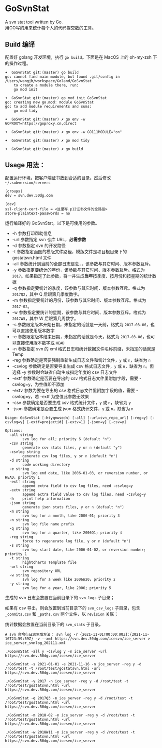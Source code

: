# GoSvnStat

A svn stat tool written by Go.  
用GO写的用来统计每个人的代码提交数的工具。


## Build 编译

配置好 golang 开发环境，执行 `go build`。下面是在 MacOS 上的 oh-my-zsh 下的操作过程。

```
➜  GoSvnStat git:(master) go build
go: cannot find main module, but found .git/config in /Users/wangjh/workspace/Goland/GoSvnStat
	to create a module there, run:
	go mod init

➜  GoSvnStat git:(master) go mod init GoSvnStat
go: creating new go.mod: module GoSvnStat
go: to add module requirements and sums:
	go mod tidy

➜  GoSvnStat git:(master) ✗ go env -w GOPROXY=https://goproxy.cn,direct

➜  GoSvnStat git:(master) ✗ go env -w GO111MODULE="on"

➜  GoSvnStat git:(master) ✗ go mod tidy

➜  GoSvnStat git:(master) ✗ go build
```


## Usage 用法：

配置运行环境，把客户端证书放到合适的目录，然后修改 `~/.subversion/servers`

```
[groups]
dev = svn.dev.50dg.com

[dev]
ssl-client-cert-file = <这里写.p12证书文件的全路径>
store-plaintext-passwords = no

```

运行编译好的 GoSvnStat，以下是可使用的参数。

* -h 参数打印帮助信息
* -url 参数指定 svn 仓库 URL，**必需参数**
* -d 参数指定 svn 的开发路径
* -t 参数指定画图的模版文件路径，模版文件是项目根目录下的 gostatsvn.html 文件
* -all 参数统计到当前的全部日志信息，，该参数与其它时间、版本参数互斥。
* -y 参数指定要统计的年份，该参数与其它时间、版本参数互斥。格式为 `2017`。如果指定了此参数，将一并生成**当年**按季度、按月份和按星期的统计数据
* -q 参数指定要统计的季度，该参数与其它时间、版本参数互斥。格式为 `2017Q2`，其中 Q 后跟第几季度数字。
* -m 参数指定要统计的月份，该参数与其它时间、版本参数互斥。格式为 `2017-02`。
* -w 参数指定要统计的星期，该参数与其它时间、版本参数互斥。格式为 `2017W5`，其中 W 后跟第几周数字。
* -s 参数限定版本开始日期，未指定的话就是一天前，格式为 `2017-03-06`，也可以直接使用版本数字
* -e 参数限定版本结束日期，未指定的话就是今天，格式为 `2017-03-06`，也可以直接使用版本数字或 `HEAD`
* -n 参数指定 svn 的 xml 格式日志和统计数据文件名称前缀，未指定的话就是 Temp
* -reg 参数确定是否要强制重新生成日志文件和统计文件，`y` 或 `n`，缺省为 `n`
* -csvlog 参数确定是否要导出生成 csv 格式日志文件，`y` 或 `n`，缺省为 `n`。但选择 -y 参数时会缺省自动生成指定年度的 csv 日志文件
* -extf 参数确定是否要在导出的 csv 格式日志文件里附加字段，需要 -csvlog=y，为空值即不添加
* -extv 参数为要在导出的 csv 格式日志文件里附加字段的值，需要 -csvlog=y，若 -extf 为空值此参数无效果
* -csv 参数确定是否要生成 csv 格式统计文件，`y` 或 `n`，缺省为 `y`
* -json 参数确定是否要生成 json 格式统计文件，`y` 或 `n`，缺省为 `n`
```
Usage: GoSvnStat [-htyqmwsedn] [-all] [-url=svn_repo_url] [-reg=y] [-csvlog=y] [-extf=projectid] [-extv=1] [-json=y] [-csv=y]

Options:
  -all string
        svn log for all; priority 6 (default "n")
  -csv string
        generate csv stats files, y or n (default "y")
  -csvlog string
        generate csv log files, y or n (default "n")
  -d string
        code working directory
  -e string
        svn log end date, like 2006-01-03, or reversion number, or HEAD; priority 1
  -extf string
        append extra field to csv log files, need -csvlog=y
  -extv string
        append extra field value to csv log files, need -csvlog=y
  -h    print help information
  -json string
        generate json stats files, y or n (default "n")
  -m string
        svn log for a month, like 2006-01; priority 3
  -n string
        svn log file name prefix
  -q string
        svn log for a quarter, like 2006Q1; priority 4
  -reg string
        force to regenerate log file, y or n (default "n")
  -s string
        svn log start date, like 2006-01-02, or reversion number; priority 1
  -t string
        hightcharts Template file
  -url string
        svn repository URL
  -w string
        svn log for a week like 2006W20; priority 2
  -y string
        svn log for a year, like 2006; priority 5
```

生成的 svn 日志会放置在当前目录下的 `svn_logs` 子目录；

如果有 csv 导出，则会放置到当前目录下的 `svn_csv_logs` 子目录，包含 `_commits.csv` 和 `_paths.csv` 两个文件，以 `revision` 关联；

统计数据会放置在当前目录下的 `svn_stats` 子目录。

```
# svn 命令行日志生成方法： svn log -r {2021-11-01T00:00:00Z}:{2021-11-16T23:59:59Z} -v --xml https://svn.dev.50dg.com/icesvn/ice_server > ice_server_svnlog_202111.xml

./GoSvnStat -all y -csvlog y -n ice_server -url https://svn.dev.50dg.com/icesvn/ice_server

./GoSvnStat -s 2021-01-01 -e 2021-11-16 -n ice_server -reg y -d /root/test -t /root/test/gostatsvn.html -url https://svn.dev.50dg.com/icesvn/ice_server

./GoSvnStat -y 2017 -n ice_server -reg y -d /root/test -t /root/test/gostatsvn.html -url https://svn.dev.50dg.com/icesvn/ice_server

./GoSvnStat -q 2017Q3 -n ice_server -reg y -d /root/test -t /root/test/gostatsvn.html -url https://svn.dev.50dg.com/icesvn/ice_server

./GoSvnStat -m 2018-02 -n ice_server -reg y -d /root/test -t /root/test/gostatsvn.html -url https://svn.dev.50dg.com/icesvn/ice_server

./GoSvnStat -w 2018W11 -n ice_server -reg y -d /root/test -t /root/test/gostatsvn.html -url https://svn.dev.50dg.com/icesvn/ice_server
```


